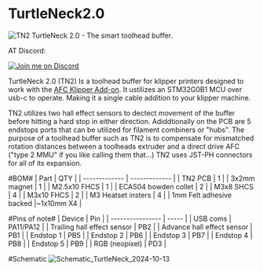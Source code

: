 # TurtleNeck2.0
![TN2](https://github.com/user-attachments/assets/d13e9ee4-a6a7-497b-9383-50f858e20ab2)
TurtleNeck 2.0 - The smart toolhead buffer.

AT Discord:

[![Join me on Discord](https://discord.com/api/guilds/1229586267671629945/widget.png?style=banner2)](https://discord.gg/armoredturtle)

TurtleNeck 2.0 (TN2) Is a toolhead buffer for klipper printers designed to work with the [AFC Klipper Add-on](https://github.com/ArmoredTurtle/AFC-Klipper-Add-On).
It ustilizes an STM32G0B1 MCU over usb-c to operate. Making it a single cable addition to your klipper machine.

TN2 utilizes two hall effect sensors to dectect movement of the buffer before hitting a hard stop in either direction. Adiddtionally on the PCB are 5 endstops ports that can be utilized for filament combiners or "hubs".
The purpose of a toolhead buffer such as TN2 is to compensate for mismatched rotation distances between a toolheads extruder and a direct drive AFC ("type 2 MMU" if you like calling them that...)
TN2 uses JST-PH connectors for all of its expansion.

#BOM#
| Part  | QTY |
| ------------- | ------------- |
| TN2 PCB | 1  |
| 3x2mm magnet  | 1  |
| M2.5x10 FHCS  | 1  |
| ECAS04 bowden collet | 2  |
| M3x8 SHCS | 4  |
| M3x10 FHCS | 2 |
| M3 Heatset insters | 4  |
| 1mm Felt adhesive backed |~1x10mm X4 |

#Pins of note#
| Device | Pin |
| ---------------- | ----- |
| USB coms | PA11/PA12 |
| Trailing hall effect sensor | PB2 |
| Advance hall effect sensor | PB1 |
| Endstop 1 | PB5 |
| Endstop 2 | PB6 |
| Endstop 3 | PB7 |
| Endstop 4 | PB8 |
| Endstop 5 | PB9 |
| RGB (neopixel) | PD3 |

#Schematic
![Schematic_TurtleNeck_2024-10-13](https://github.com/user-attachments/assets/c11a8c29-cd33-466f-b604-7e2d9ea658bc)
